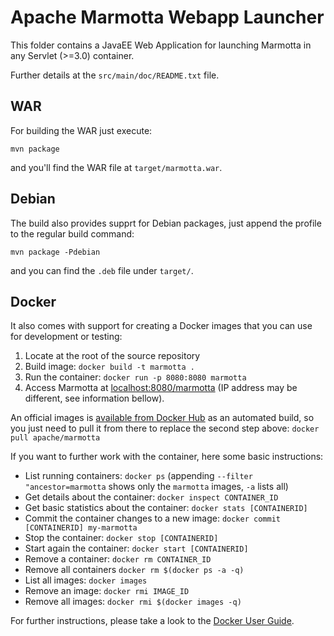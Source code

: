# Apache Marmotta Webapp Launcher

This folder contains a JavaEE Web Application for launching Marmotta in any Servlet (>=3.0) container.

Further details at the `src/main/doc/README.txt` file.

## WAR

For building the WAR just execute:

    mvn package

and you'll find the WAR file at `target/marmotta.war`.

## Debian

The build also provides supprt for Debian packages, just append the profile to the regular build command:

    mvn package -Pdebian

and you can find the `.deb` file under `target/`.

## Docker

It also comes with support for creating a Docker images that you can use for development or testing:

1. Locate at the root of the source repository
2. Build image: `docker build -t marmotta .`
3. Run the container: `docker run -p 8080:8080 marmotta`
4. Access Marmotta at [localhost:8080/marmotta](http://localhost:8080/marmotta) (IP address may be different, see information bellow).

An official images is [available from Docker Hub](https://hub.docker.com/r/apache/marmotta/) as an automated 
build, so you just need to pull it from there to replace the second step above: `docker pull apache/marmotta`

If you want to further work with the container, here some basic instructions:

* List running containers: `docker ps` (appending `--filter "ancestor=marmotta` shows only the `marmotta` images, `-a` lists all)
* Get details about the container: `docker inspect CONTAINER_ID`
* Get basic statistics about the container: `docker stats [CONTAINERID]`
* Commit the container changes to a new image: `docker commit [CONTAINERID] my-marmotta`
* Stop the container: `docker stop [CONTAINERID]`
* Start again the container: `docker start [CONTAINERID]`
* Remove a container: `docker rm CONTAINER_ID`
* Remove all containers `docker rm $(docker ps -a -q)`
* List all images: `docker images`
* Remove an image: `docker rmi IMAGE_ID`
* Remove all images: `docker rmi $(docker images -q)`

For further instructions, please take a look to the [Docker User Guide](https://docs.docker.com/userguide/).

